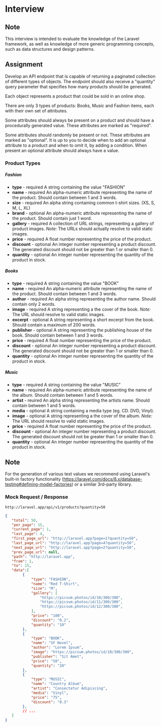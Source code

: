 # Interview
## Note
This interview is intended to evaluate the knowledge of the Laravel framework, as well as knowledge of more generic programming concepts, such as data structures and design patterns.

## Assignment
Develop an API endpoint that is capable of returning a paginated collection of different types of objects. The endpoint should also receive a "quantity" query parameter that specifies how many products should be generated.

Each object represents a product that could be sold in an online shop.

There are only 3 types of products: Books, Music and Fashion items, each with their own set of attributes.

Some attributes should always be present on a product and should have a procedurally generated value. These attributes are marked as "required".

Some attributes should randomly be present or not. These attributes are marked as "optional". It is up to you to decide when to add an optional attribute to a product and when to omit it, by adding a condition. When present an optional attribute should always have a value.

### Product Types
##### Fashion
 - **type** - required
    A string containing the value "FASHION"
 - **name** - required
    An alpha-numeric attribute representing the name of the product. Should contain between 1 and 3 words.
 - **size** - required
    An alpha string containing common t-shirt sizes. (XS, S, M, L, XL)
 - **brand** - optional
    An alpha-numeric attribute representing the name of the product. Should contain just 1 word.  
 - **gallery** - required
    A collection of URL strings, representing a gallery of product images. *Note:* The URLs should actually resolve to valid static images.
 - **price** - required
    A float number representing the price of the product.
 - **discount** - optional
    An integer number representing a product discount. The generated discount should not be greater than 1 or smaller than 0.
 - **quantity** - optional
    An integer number representing the quantity of the product in stock.

##### Books
 - **type** - required
    A string containing the value "BOOK"
 - **name** - required
    An alpha-numeric attribute representing the name of the product. Should contain between 1 and 3 words.
 - **author** - required
    An alpha string representing the author name. Should contain only 2 words.
 - **image** - required
    A string representing a the cover of the book. *Note:* The URL should resolve to valid static images.
 - **excerpt** - optional
    A string representing a short excerpt from the book. Should contain a maximum of 200 words.
 - **publisher** - optional
    A string representing the publishing house of the book. Should contain between 1 and 3 words.
 - **price** - required
    A float number representing the price of the product.
 - **discount** - optional
    An integer number representing a product discount. The generated discount should not be greater than 1 or smaller than 0.
 - **quantity** - optional
    An integer number representing the quantity of the product in stock.

##### Music
 - **type** - required
    A string containing the value "MUSIC"
 - **name** - required
    An alpha-numeric attribute representing the name of the album. Should contain between 1 and 5 words.
 - **artist** - reuired
    An alpha string representing the artists name. Should contain between 1 and 5 words.
 - **media** - optional
    A string containing a media type (eg. CD. DVD, Vinyl).  
 - **image** - optional
    A string representing a the cover of the album. *Note:* The URL should resolve to valid static images.
 - **price** - required
    A float number representing the price of the product.
 - **discount** - optional
    An integer number representing a product discount. The generated discount should not be greater than 1 or smaller than 0.
 - **quantity** - optional
    An integer number representing the quantity of the product in stock.

## Note
For the generation of various test values we recommend using Laravel's built-in factory functionality (https://laravel.com/docs/8.x/database-testing#defining-model-factories) or a similar 3rd-party library.

### Mock Request / Response
`http://laravel.app/api/v1/products?quantity=50`
```json
{
   "total": 50,
   "per_page": 15,
   "current_page": 1,
   "last_page": 4,
   "first_page_url": "http://laravel.app?page=1?quantity=50",
   "last_page_url": "http://laravel.app?page=4?quantity=50",
   "next_page_url": "http://laravel.app?page=2?quantity=50",
   "prev_page_url": null,
   "path": "http://laravel.app",
   "from": 1,
   "to": 15,
   "data":[
        {
            "type": "FASHION",
            "name": "Red T-Shirt",
            "size": "M",
            "gallery": [
                "https://picsum.photos/id/10/300/300",
                "https://picsum.photos/id/11/300/300",
                "https://picsum.photos/id/12/300/300",
            ],
            "price": "100",
            "discount": "0.2",
            "quantity": "10"
        },
        {
            "type": "BOOK",
            "name": "SF Novel",
            "author": "Lorem Ipsum",
            "image": "https://picsum.photos/id/10/300/300",
            "publisher": "Sit Amet",
            "price": "50",
            "quantity": "20"
        },
        {
            "type": "MUSIC",
            "name": "Country Album",
            "artist": "Consectetur Adipiscing",
            "media": "Vinyl",
            "price": "75",
            "discount": "0.3"
        },
        // ...
   ]
}
```
